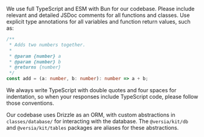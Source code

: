 We use full TypeScript and ESM with Bun for our codebase. Please include relevant and detailed JSDoc comments for all functions and classes. Use explicit type annotations for all variables and function return values, such as:

```typescript
/**
 * Adds two numbers together.
 *
 * @param {number} a
 * @param {number} b
 * @returns {number}
 */
const add = (a: number, b: number): number => a + b;
```

We always write TypeScript with double quotes and four spaces for indentation, so when your responses include TypeScript code, please follow those conventions.

Our codebase uses Drizzle as an ORM, with custom abstractions in `classes/database/` for interacting with the database. The `@versia/kit/db` and `@versia/kit/tables` packages are aliases for these abstractions.
